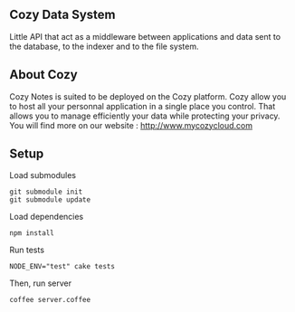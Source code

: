 ## Cozy Data System

Little API that act as a middleware between applications and data sent to the 
database, to the indexer and to the file system.

## About Cozy

Cozy Notes is suited to be deployed on the Cozy platform. Cozy allow you to 
host all your personnal application in a single place you control. 
That allows you to manage efficiently your data while protecting your privacy.
You will find more on our website : http://www.mycozycloud.com

## Setup 

Load submodules

    git submodule init
    git submodule update

Load dependencies

    npm install

Run tests

    NODE_ENV="test" cake tests

Then, run server

    coffee server.coffee
